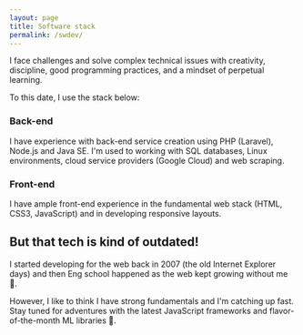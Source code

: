 ```yaml
---
layout: page
title: Software stack
permalink: /swdev/
---
```


I face challenges and solve complex technical issues with creativity, discipline, good programming practices, and a mindset of perpetual learning.

To this date, I use the stack below:

### Back-end

I have experience with back-end service creation using PHP (Laravel), Node.js
and Java SE. I'm used to working with SQL databases, Linux environments, cloud 
service providers (Google Cloud) and web scraping.

<i class="devicon-php-plain colored"></i>
<i class="devicon-laravel-plain-wordmark colored"></i>
<i class="devicon-nodejs-plain colored"></i>
<i class="devicon-java-plain-wordmark colored"></i>

### Front-end

I have ample front-end experience in the fundamental web stack (HTML, CSS3, JavaScript) and in developing responsive layouts. 

<i class="devicon-javascript-plain colored"></i>
<i class="devicon-css3-plain-wordmark colored"></i>
<i class="devicon-html5-plain-wordmark colored"></i>

## But that tech is kind of outdated!

I started developing for the web back in 2007 (the old Internet Explorer days)
and then Eng school happened as the web kept growing without me 🤷‍.

However, I like to think I have strong fundamentals and I'm catching up fast.
Stay tuned for adventures with the latest JavaScript frameworks and
flavor-of-the-month ML libraries 💪.
